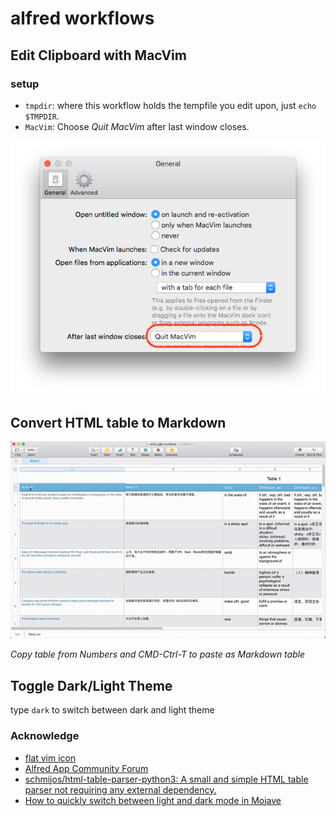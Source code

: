 # alfred workflows

## Edit Clipboard with MacVim

### setup
- `tmpdir`: where this workflow holds the tempfile you edit upon, just `echo $TMPDIR`.
- `MacVim`: Choose *Quit MacVim* after last window closes.

![](./imgs/mvim_settings.png)

## Convert HTML table to Markdown

![](./imgs/convert2markdowntable.gif)

*Copy table from Numbers and CMD-Ctrl-T to paste as Markdown table*

## Toggle Dark/Light Theme

type `dark` to switch between dark and light theme

### Acknowledge
- [flat vim icon](https://iconverticons.com/icons/92d8febce1d7a304/)
- [Alfred App Community Forum](https://www.alfredforum.com/topic/10547-edit-clipboard-within-macvim/)
- [schmijos/html-table-parser-python3: A small and simple HTML table parser not requiring any external dependency.](https://github.com/schmijos/html-table-parser-python3)
- [How to quickly switch between light and dark mode in Mojave](https://www.reddit.com/r/mac/comments/8oztql/how_to_quickly_switch_between_light_and_dark_mode/)
